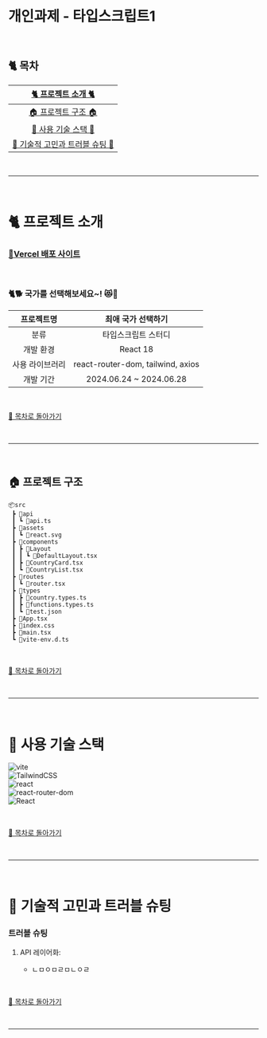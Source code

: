 # 개인과제 - 타입스크립트1

<br />

## :cat2: 목차

|            [🐈 프로젝트 소개 🐈](#cat2-프로젝트-소개)             |
| :---------------------------------------------------------------: |
|            [🏠 프로젝트 구조 🏠](#house-프로젝트-구조)            |
|           [🍡 사용 기술 스택 🍡](#dango-사용-기술-스택)           |
| [🍵 기술적 고민과 트러블 슈팅 🍵](#tea-기술적-고민과-트러블-슈팅) |

<br />

---

<br />

# :cat2: 프로젝트 소개

### [🎉Vercel 배포 사이트](https://eunoh-type-countries.vercel.app/)

<br />

### 🐈🐕 국가를 선택해보세요~! 😻🐶

|   프로젝트명    |        최애 국가 선택하기         |
| :-------------: | :-------------------------------: |
|      분류       |        타입스크립트 스터디        |
|    개발 환경    |             React 18              |
| 사용 라이브러리 | react-router-dom, tailwind, axios |
|    개발 기간    |      2024.06.24 ~ 2024.06.28      |

<br />

[🌙 목차로 돌아가기](#cat2-목차)

<br />

---

<br />

## :house: 프로젝트 구조

```
📦src
 ┣ 📂api
 ┃ ┗ 📜api.ts
 ┣ 📂assets
 ┃ ┗ 📜react.svg
 ┣ 📂components
 ┃ ┣ 📂Layout
 ┃ ┃ ┗ 📜DefaultLayout.tsx
 ┃ ┣ 📜CountryCard.tsx
 ┃ ┗ 📜CountryList.tsx
 ┣ 📂routes
 ┃ ┗ 📜router.tsx
 ┣ 📂types
 ┃ ┣ 📜country.types.ts
 ┃ ┣ 📜functions.types.ts
 ┃ ┗ 📜test.json
 ┣ 📜App.tsx
 ┣ 📜index.css
 ┣ 📜main.tsx
 ┗ 📜vite-env.d.ts
```

<br />

[🌙 목차로 돌아가기](#cat2-목차)

<br />

---

<br />

# :dango: 사용 기술 스택

![vite](https://img.shields.io/badge/vite-5.2.12-646CFF?style=for-the-badge&logo=vite&logoColor=white) \
![TailwindCSS](https://img.shields.io/badge/tailwindcss-%2338B2AC.svg?style=for-the-badge&logo=tailwind-css&logoColor=white) \
![react](https://img.shields.io/badge/react-18.2.0-61DAFB?style=for-the-badge&logo=react&logoColor=white) \
![react-router-dom](https://img.shields.io/badge/react--router--dom-6.23.1-CA4245?style=for-the-badge&logo=react-router&logoColor=white) \
![React](https://img.shields.io/badge/zustand-%2320232a.svg?style=for-the-badge&logo=react&logoColor=%2361DAFB)

<br />

[🌙 목차로 돌아가기](#cat2-목차)

<br />

---

<br />

# :tea: 기술적 고민과 트러블 슈팅

### 트러블 슈팅

1. API 레이어화:

    - ㄴㅁㅇㅁㄹㅁㄴㅇㄹ

<br />

[🌙 목차로 돌아가기](#cat2-목차)

<br />

---
